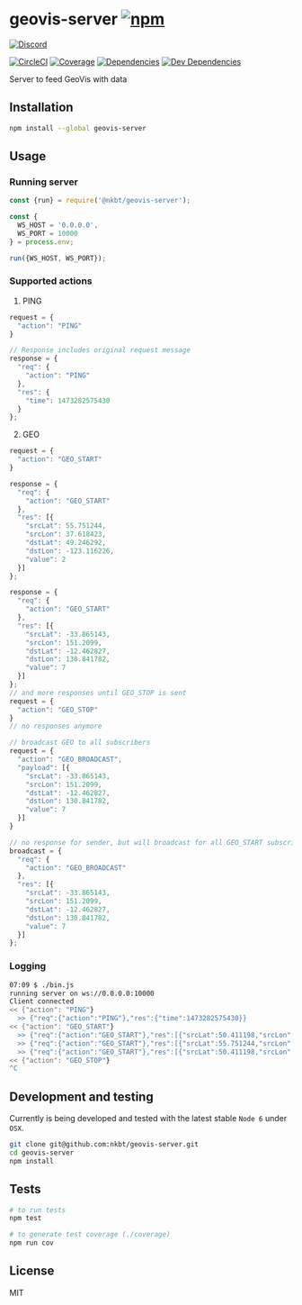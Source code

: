 # geovis-server [![npm](https://img.shields.io/npm/v/geovis-server.svg?style=flat-square)](https://www.npmjs.com/package/geovis-server)
            
[![Discord](https://img.shields.io/badge/chat-discord-blue.svg?style=flat-square)](https://discord.gg/013tGW1IMcW6Vd1o7)

[![CircleCI](https://img.shields.io/circleci/project/nkbt/geovis-server.svg?style=flat-square)](https://circleci.com/gh/nkbt/geovis-server)
[![Coverage](https://img.shields.io/coveralls/nkbt/geovis-server.svg?style=flat-square)](https://codecov.io/github/nkbt/geovis-server?branch=master)
[![Dependencies](https://img.shields.io/david/nkbt/geovis-server.svg?style=flat-square)](https://david-dm.org/nkbt/geovis-server)
[![Dev Dependencies](https://img.shields.io/david/dev/nkbt/geovis-server.svg?style=flat-square)](https://david-dm.org/nkbt/geovis-server#info=devDependencies)


Server to feed GeoVis with data


## Installation

```sh
npm install --global geovis-server
```


## Usage


### Running server

```js
const {run} = require('@nkbt/geovis-server');

const {
  WS_HOST = '0.0.0.0',
  WS_PORT = 10000
} = process.env;

run({WS_HOST, WS_PORT});
```


### Supported actions

1. PING

```js
request = {
  "action": "PING"
}

// Response includes original request message
response = {
  "req": {
    "action": "PING"
  },
  "res": {
    "time": 1473282575430
  }
};
```

2. GEO

```js
request = {
  "action": "GEO_START"
}

response = {
  "req": {
    "action": "GEO_START"
  },
  "res": [{
    "srcLat": 55.751244,
    "srcLon": 37.618423,
    "dstLat": 49.246292,
    "dstLon": -123.116226,
    "value": 2
  }]
};

response = {
  "req": {
    "action": "GEO_START"
  },
  "res": [{
    "srcLat": -33.865143,
    "srcLon": 151.2099,
    "dstLat": -12.462827,
    "dstLon": 130.841782,
    "value": 7
  }]
};
// and more responses until GEO_STOP is sent
request = {
  "action": "GEO_STOP"
}
// no responses anymore

// broadcast GEO to all subscribers
request = {
  "action": "GEO_BROADCAST",
  "payload": [{
    "srcLat": -33.865143,
    "srcLon": 151.2099,
    "dstLat": -12.462827,
    "dstLon": 130.841782,
    "value": 7
  }]
}

// no response for sender, but will broadcast for all GEO_START subscribers: 
broadcast = {
  "req": {
    "action": "GEO_BROADCAST"
  },
  "res": [{
    "srcLat": -33.865143,
    "srcLon": 151.2099,
    "dstLat": -12.462827,
    "dstLon": 130.841782,
    "value": 7
  }]
};
```

### Logging

```sh
07:09 $ ./bin.js 
running server on ws://0.0.0.0:10000
Client connected
<< {"action": "PING"}
  >> {"req":{"action":"PING"},"res":{"time":1473282575430}}
<< {"action": "GEO_START"}
  >> {"req":{"action":"GEO_START"},"res":[{"srcLat":50.411198,"srcLon":30.446634,"dstLat":55.751244,"dstLon":37.618423,"value":3}]}
  >> {"req":{"action":"GEO_START"},"res":[{"srcLat":55.751244,"srcLon":37.618423,"dstLat":49.246292,"dstLon":-123.116226,"value":2}]}
  >> {"req":{"action":"GEO_START"},"res":[{"srcLat":50.411198,"srcLon":30.446634,"dstLat":55.751244,"dstLon":37.618423,"value":7}]}
<< {"action": "GEO_STOP"}
^C
```


## Development and testing

Currently is being developed and tested with the latest stable `Node 6` under `OSX`.

```bash
git clone git@github.com:nkbt/geovis-server.git
cd geovis-server
npm install
```


## Tests

```bash
# to run tests
npm test

# to generate test coverage (./coverage)
npm run cov
```


## License

MIT
